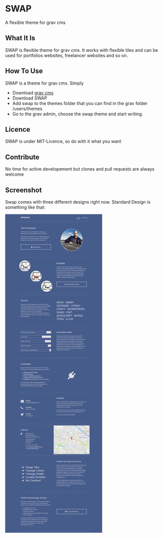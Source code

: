 # SWAP
A flexible theme for grav cms
## What It Is
SWAP is flexible theme for grav cms. It works with flexible tiles and can be used for portfolios websites, freelancer websites and so on. 
## How To Use
SWAP is a theme for grav cms. Simply
* Download [grav cms](https://getgrav.org/)
* Download SWAP 
* Add swap to the themes folder that you can find in the grav folder /users/themes
* Go to the grav admin, choose the swap theme and start writing. 
## Licence
SWAP is under MIT-Licence, so do with it what you want
## Contribute
No time for active developement but clones and pull requests are always welcome
## Screenshot
Swap comes with three different designs right now. Standard Design is something like that: 

![Standard-Design](/fullscreen.jpg)
